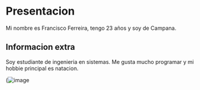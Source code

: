 # Presentacion

Mi nombre es Francisco Ferreira, tengo 23 años y soy de Campana.

## Informacion extra

Soy estudiante de ingenieria en sistemas. Me gusta mucho programar y mi hobbie principal es natacion.

(![image](https://user-images.githubusercontent.com/49106123/114924541-7bdbeb00-9e04-11eb-9b9f-3504e747a2ea.png)

